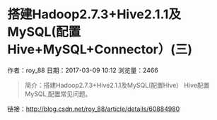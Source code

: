 # 搭建Hadoop2.7.3+Hive2.1.1及MySQL(配置Hive+MySQL+Connector）(三)
作者：roy_88
日期：2017-03-09 10:12
浏览量：2466
> 简介：搭建Hadoop2.7.3+Hive2.1.1及MySQL(配置Hive）
Hive配置MySQL,配置常见问题。

 链接：http://blog.csdn.net/roy_88/article/details/60884980
